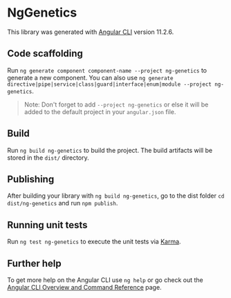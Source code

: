 # NgGenetics

This library was generated with [Angular CLI](https://github.com/angular/angular-cli) version 11.2.6.

## Code scaffolding

Run `ng generate component component-name --project ng-genetics` to generate a new component. You can also use `ng generate directive|pipe|service|class|guard|interface|enum|module --project ng-genetics`.
> Note: Don't forget to add `--project ng-genetics` or else it will be added to the default project in your `angular.json` file. 

## Build

Run `ng build ng-genetics` to build the project. The build artifacts will be stored in the `dist/` directory.

## Publishing

After building your library with `ng build ng-genetics`, go to the dist folder `cd dist/ng-genetics` and run `npm publish`.

## Running unit tests

Run `ng test ng-genetics` to execute the unit tests via [Karma](https://karma-runner.github.io).

## Further help

To get more help on the Angular CLI use `ng help` or go check out the [Angular CLI Overview and Command Reference](https://angular.io/cli) page.
